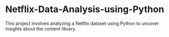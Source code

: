 # Netflix-Data-Analysis-using-Python
This project involves analyzing a Netflix dataset using Python to uncover insights about the content library.

